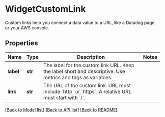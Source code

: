# WidgetCustomLink

Custom links help you connect a data value to a URL, like a Datadog page or your AWS console.
## Properties
Name | Type | Description | Notes
------------ | ------------- | ------------- | -------------
**label** | **str** | The label for the custom link URL. Keep the label short and descriptive. Use metrics and tags as variables. | 
**link** | **str** | The URL of the custom link. URL must include &#x60;http&#x60; or &#x60;https&#x60;. A relative URL must start with &#x60;/&#x60;. | 

[[Back to Model list]](README.md#documentation-for-models) [[Back to API list]](README.md#documentation-for-api-endpoints) [[Back to README]](README.md)


